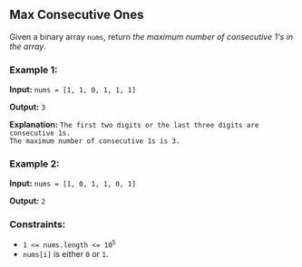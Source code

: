 <h2>Max Consecutive Ones</h2>


<p>Given a binary array <code>nums</code>, return <i>the maximum number of consecutive 1's in the array</i>.</p>


<h3>Example 1:</h3>
<p><b>Input:</b> <code>nums = [1, 1, 0, 1, 1, 1]</code></p>
<p><b>Output:</b> <code>3</code></p>
<p><b>Explanation:</b> <code>The first two digits or the last three digits are consecutive 1s. 
The maximum number of consecutive 1s is 3.</code></p>

<h3>Example 2:</h3>
<p><b>Input:</b> <code>nums = [1, 0, 1, 1, 0, 1]</code></p>
<p><b>Output:</b> <code>2</code></p>


<h3>Constraints:</h3>
<ul>
    <li><code>1 <= nums.length <= 10<sup>5</sup></code></li>
    <li><code>nums[i]</code> is either <code>0</code> or <code>1</code>.</li>
</ul>